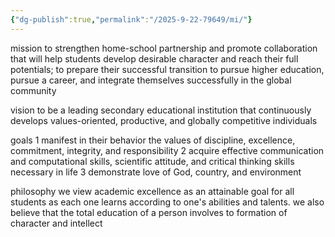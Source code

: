 ```yaml
---
{"dg-publish":true,"permalink":"/2025-9-22-79649/mi/"}
---
```


mission 
to strengthen home-school partnership and promote collaboration that will help students develop desirable character and reach their full potentials; to prepare their successful transition to pursue higher education, pursue a career, and integrate themselves successfully in the global community

vision 
to be a leading secondary educational institution that continuously develops values-oriented, productive, and globally competitive individuals

goals
1 manifest in their behavior the values of discipline, excellence, commitment, integrity, and responsibility
2 acquire effective communication and computational skills, scientific attitude, and critical thinking skills necessary in life
3 demonstrate love of God, country, and environment

philosophy
we view academic excellence as an attainable goal for all students as each one learns according to one's abilities and talents. we also believe that the total education of a person involves to formation of character and intellect